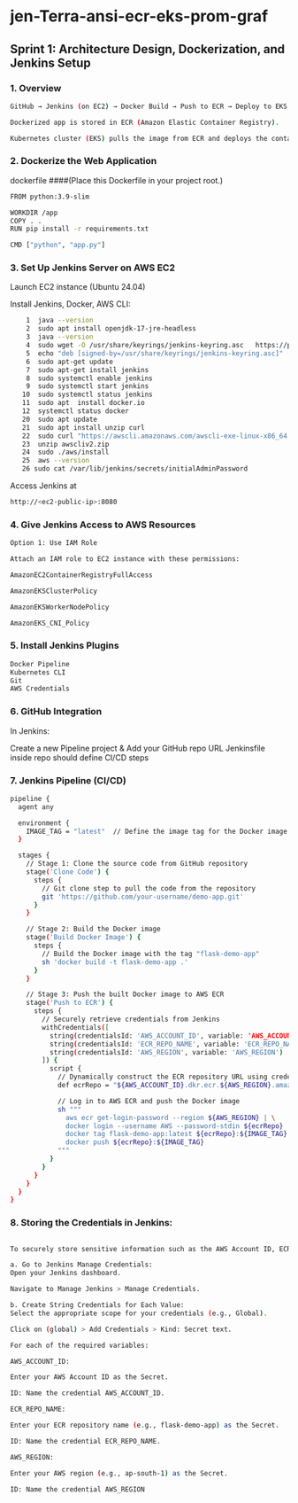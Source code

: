 # jen-Terra-ansi-ecr-eks-prom-graf

## Sprint 1: Architecture Design, Dockerization, and Jenkins Setup

### 1. Overview
```bash
GitHub → Jenkins (on EC2) → Docker Build → Push to ECR → Deploy to EKS

Dockerized app is stored in ECR (Amazon Elastic Container Registry).

Kubernetes cluster (EKS) pulls the image from ECR and deploys the container.
```
### 2. Dockerize the Web Application



dockerfile ####(Place this Dockerfile in your project root.)

```bash
FROM python:3.9-slim

WORKDIR /app
COPY . .
RUN pip install -r requirements.txt

CMD ["python", "app.py"]
```

### 3. Set Up Jenkins Server on AWS EC2

Launch EC2 instance (Ubuntu 24.04)

Install Jenkins, Docker, AWS CLI:

```bash
    1  java --version
    2  sudo apt install openjdk-17-jre-headless
    3  java --version
    4  sudo wget -O /usr/share/keyrings/jenkins-keyring.asc   https://pkg.jenkins.io/debian-stable/jenkins.io-2023.key
    5  echo "deb [signed-by=/usr/share/keyrings/jenkins-keyring.asc]"   https://pkg.jenkins.io/debian-stable binary/ | sudo tee   /etc/apt/sources.list.d/jenkins.list > /dev/null
    6  sudo apt-get update
    7  sudo apt-get install jenkins
    8  sudo systemctl enable jenkins
    9  sudo systemctl start jenkins
   10  sudo systemctl status jenkins
   11  sudo apt  install docker.io
   12  systemctl status docker
   20  sudo apt update
   21  sudo apt install unzip curl
   22  sudo curl "https://awscli.amazonaws.com/awscli-exe-linux-x86_64.zip" -o "awscliv2.zip"
   23  unzip awscliv2.zip
   24  sudo ./aws/install
   25  aws --version
   26 sudo cat /var/lib/jenkins/secrets/initialAdminPassword
```
Access Jenkins at
```bash
http://<ec2-public-ip>:8080
```
### 4. Give Jenkins Access to AWS Resources

```bash
Option 1: Use IAM Role 

Attach an IAM role to EC2 instance with these permissions:

AmazonEC2ContainerRegistryFullAccess

AmazonEKSClusterPolicy

AmazonEKSWorkerNodePolicy

AmazonEKS_CNI_Policy
```

### 5. Install Jenkins Plugins

```bash
Docker Pipeline
Kubernetes CLI
Git
AWS Credentials
```
### 6. GitHub Integration

In Jenkins:

Create a new Pipeline project & Add your GitHub repo URL
Jenkinsfile inside repo should define CI/CD steps

### 7. Jenkins Pipeline (CI/CD)

```bash
pipeline {
  agent any

  environment {
    IMAGE_TAG = "latest"  // Define the image tag for the Docker image
  }

  stages {
    // Stage 1: Clone the source code from GitHub repository
    stage('Clone Code') {
      steps {
        // Git clone step to pull the code from the repository
        git 'https://github.com/your-username/demo-app.git'
      }
    }

    // Stage 2: Build the Docker image
    stage('Build Docker Image') {
      steps {
        // Build the Docker image with the tag "flask-demo-app"
        sh 'docker build -t flask-demo-app .'
      }
    }

    // Stage 3: Push the built Docker image to AWS ECR
    stage('Push to ECR') {
      steps {
        // Securely retrieve credentials from Jenkins
        withCredentials([
          string(credentialsId: 'AWS_ACCOUNT_ID', variable: 'AWS_ACCOUNT_ID'),
          string(credentialsId: 'ECR_REPO_NAME', variable: 'ECR_REPO_NAME'),
          string(credentialsId: 'AWS_REGION', variable: 'AWS_REGION')
        ]) {
          script {
            // Dynamically construct the ECR repository URL using credentials
            def ecrRepo = "${AWS_ACCOUNT_ID}.dkr.ecr.${AWS_REGION}.amazonaws.com/${ECR_REPO_NAME}"

            // Log in to AWS ECR and push the Docker image
            sh """
              aws ecr get-login-password --region ${AWS_REGION} | \
              docker login --username AWS --password-stdin ${ecrRepo}
              docker tag flask-demo-app:latest ${ecrRepo}:${IMAGE_TAG}
              docker push ${ecrRepo}:${IMAGE_TAG}
            """
          }
        }
      }
    }
  }
}

```
### 8. Storing the Credentials in Jenkins:
```bash

To securely store sensitive information such as the AWS Account ID, ECR Repository Name, and AWS Region in Jenkins, follow these steps:

a. Go to Jenkins Manage Credentials:
Open your Jenkins dashboard.

Navigate to Manage Jenkins > Manage Credentials.

b. Create String Credentials for Each Value:
Select the appropriate scope for your credentials (e.g., Global).

Click on (global) > Add Credentials > Kind: Secret text.

For each of the required variables:

AWS_ACCOUNT_ID:

Enter your AWS Account ID as the Secret.

ID: Name the credential AWS_ACCOUNT_ID.

ECR_REPO_NAME:

Enter your ECR repository name (e.g., flask-demo-app) as the Secret.

ID: Name the credential ECR_REPO_NAME.

AWS_REGION:

Enter your AWS region (e.g., ap-south-1) as the Secret.

ID: Name the credential AWS_REGION
```



